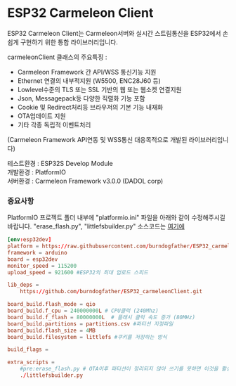 ESP32 Carmeleon Client
================

ESP32 Carmeleon Client는 Carmeleon서버와 실시간 스트림통신을 ESP32에서 손쉽게 구현하기 위한 통합 라이브러리입니다. 

carmeleonClient 클래스의 주요특징 : 
- Carmeleon Framework 간 API/WSS 통신기능 지원
- Ethernet 연결의 내부적지원 (W5500, ENC28J60 등)
- Lowlevel수준의 TLS 또는 SSL 기반의 웹 또는 웹소켓 연결지원
- Json, Messagepack등 다양한 직렬화 기능 포함
- Cookie 및 Redirect처리등 브라우저의 기본 기능 내재화
- OTA업데이트 지원
- 기타 각종 독립적 이벤트처리

(Carmeleon Framework API연동 및 WSS통신 대응목적으로 개발된 라이브러리입니다) 
 
테스트환경 : ESP32S Develop Module  
개발환경 : PlatformIO  
서버환경 : Carmeleon Framework v3.0.0 (DADOL corp) 
 
 
### 중요사항 
PlatformIO 프로젝트 폴더 내부에 "platformio.ini" 파일을 아래와 같이 수정해주시길 바랍니다. 
"erase_flash.py", "littlefsbuilder.py" 소스코드는 [여기에](https://github.com/burndogfather/ESP32_carmeleonClient/tree/master/PlatformIO) 
```toml
[env:esp32dev]
platform = https://raw.githubusercontent.com/burndogfather/ESP32_carmeleonClient/refs/heads/master/platform-espressif32_v54.03.20.zip
framework = arduino
board = esp32dev
monitor_speed = 115200
upload_speed = 921600 #ESP32의 최대 업로드 스피드

lib_deps = 
	https://github.com/burndogfather/ESP32_carmeleonClient.git

board_build.flash_mode = qio
board_build.f_cpu = 240000000L # CPU클럭 (240Mhz)
board_build.f_flash = 80000000L  # 플래시 클럭 속도 증가 (80MHz)
board_build.partitions = partitions.csv #파티션 지정파일
board_build.flash_size = 4MB
board_build.filesystem = littlefs #쿠키를 저장하는 방식

build_flags =  

extra_scripts =
	#pre:erase_flash.py # OTA이후 파티션이 정리되지 않아 쓰기를 못하면 이것을 활성화하면 업로드직전에 포맷한다
	./littlefsbuilder.py
```